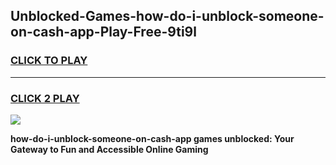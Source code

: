 
## Unblocked-Games-how-do-i-unblock-someone-on-cash-app-Play-Free-9ti9l
<h3>
<a href="https://premium76.site?title=how-do-i-unblock-someone-on-cash-app&ref=20M">CLICK TO PLAY</a></h3>
<hr>

<h3>
<a href="https://premium76.site?title=how-do-i-unblock-someone-on-cash-app&ref=20M">CLICK 2 PLAY</a>
  
</h3>

<a href="https://premium76.site?title=how-do-i-unblock-someone-on-cash-app&ref=19M"><img src="https://clearcache.store/games.png"></a>


**how-do-i-unblock-someone-on-cash-app games unblocked: Your Gateway to Fun and Accessible Online Gaming**
